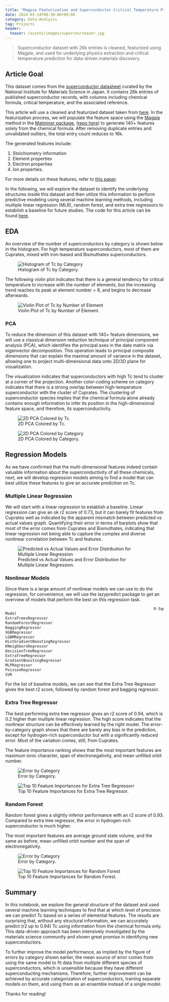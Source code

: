 ```yaml
---
title: "Magpie Featurization and Superconductor Critical Temperature Prediction Using Tree-based Models"
date: 2024-03-14T08:30:00+09:00
category: Data-Analysis
tag: Projects
header:
  teaser: /assets/images/supercon/teaser.jpg
---
```


> Superconductor dataset with 26k entries is cleaned, featurized using Magpie, and used for underlying physics extraction and critical temperature prediction for data-driven materials discovery.

## Article Goal

This dataset comes from the [superconductor datasheet](https://mdr.nims.go.jp/collections/5712mb227) curated by the National Institute for Materials Science in Japan. It contains 26k entries of published superconductor records, with columns including chemical formula, critical temperature, and the associated reference.

This article will use a cleaned and featurized dataset taken from [here](https://www.kaggle.com/code/chaozhuang/formula-featurization-w-matminer). In the featurization process, we will populate the feature space using the [Magpie](https://www.nature.com/articles/npjcompumats201628) method in the [Matminer package](https://www.sciencedirect.com/science/article/pii/S0927025618303252), ([repo here](https://github.com/hackingmaterials/matminer)) to generate 140+ features solely from the chemical formula. After removing duplicate entries and unvalidated outliers, the total entry count reduces to 16k.

The generated features include:

1. Stoichiometry information
2. Element properties
3. Electron properties
4. Ion properties.

For more details on these features, refer to [this paper](https://www.nature.com/articles/npjcompumats201628).

In the following, we will explore the dataset to identify the underlying structures inside this dataset and then utilize this information to perform predictive modeling using several machine learning methods, including multiple linear regression (MLR), random forest, and extra tree regressors to establish a baseline for future studies. The code for this article can be found [here](https://www.kaggle.com/code/chaozhuang/critical-temperature-pred-eda-random-forest).

## EDA

An overview of the number of superconductors by category is shown below in the histogram. For high temperature superconductors, most of them are Cuprates, mixed with iron-based and Bismuthates superconductors.

<figure style="width: 100%" class="align-center">
  <img src="/assets/images/supercon/fig1.png" alt="Histogram of Tc by Category">
  <figcaption>Histogram of Tc by Category.</figcaption>
</figure>

The following violin plot indicates that there is a general tendency for critical temperature to increase with the number of elements, but the increasing trend reaches its peak at element number = 8, and begins to decrease afterwards.

<figure style="width: 100%" class="align-center">
  <img src="/assets/images/supercon/fig2.png" alt="Violin Plot of Tc by Number of Element">
  <figcaption>Violin Plot of Tc by Number of Element.</figcaption>
</figure>

### PCA
To reduce the dimension of this dataset with 140+ feature dimensions, we will use a classical dimension reduction technique of principal component analysis (PCA), which identifies the principal axes in the data matrix via eigenvector decomposition. This operation leads to principal composite dimensions that can explain the maximal amount of variance in the dataset, allowing one to project multi-dimensional data onto 2D/3D plane for visualization.

The visualization indicates that superconductors with high Tc tend to cluster at a corner of the projection. Another color-coding scheme on category indicates that there is a strong overlap between high-temperature superconductor with the cluster of Cuprates. The clustering of superconductor species implies that the chemical formula alone already contains enough information to infer its position in the high-dimensional feature space, and therefore, its superconductivity.

<figure style="width: 100%" class="align-center">
  <img src="/assets/images/supercon/fig3.png" alt="2D PCA Colored by Tc">
  <figcaption>2D PCA Colored by Tc.</figcaption>
</figure>

<figure style="width: 100%" class="align-center">
  <img src="/assets/images/supercon/fig4.png" alt="2D PCA Colored by Category">
  <figcaption>2D PCA Colored by Category.</figcaption>
</figure>

## Regression Models

As we have confirmed that the multi-dimensional features indeed contain valuable information about the superconductivity of all these chemicals, next, we will develop regression models aiming to find a model that can best utilize these features to give an accurate prediction on Tc.

### Multiple Linear Regression

We will start with a linear regression to establish a baseline. Linear regression can give an ok r2 score of 0.73, but it can barely fit features from Cuprates well as indicated by the apparent mismatch between predicted vs actual values graph. Quantifying their error in terms of barplots show that most of the error comes from Cuprates and Bismuthates, indicating that linear regression not being able to capture the complex and diverse nonlinear correlation between Tc and features.

<figure style="width: 75%" class="align-center">
  <img src="/assets/images/supercon/fig5.png" alt="Predicted vs Actual Values and Error Distribution for Multiple Linear Regression">
  <figcaption>Predicted vs Actual Values and Error Distribution for Multiple Linear Regression.</figcaption>
</figure>

### Nonlinear Models

Since there is a large amount of nonlinear models we can use to do the regression, for convenience, we will use the lazypredict package to get an overview of models that perform the best on this regression task.

```python
                                                                  R-Squared
Model                                                                         
ExtraTreesRegressor                                                    0.94   
RandomForestRegressor                                                  0.93   
BaggingRegressor                                                       0.92   
XGBRegressor                                                           0.92   
LGBMRegressor                                                          0.91   
HistGradientBoostingRegressor                                          0.90   
KNeighborsRegressor                                                    0.89   
DecisionTreeRegressor                                                  0.87   
ExtraTreeRegressor                                                     0.86   
GradientBoostingRegressor                                              0.85   
MLPRegressor                                                           0.84   
PoissonRegressor                                                       0.77   
SVR                                                                    0.77   
```

For the list of baseline models, we can see that the Extra Tree Regressor gives the best r2 score, followed by random forest and bagging regressor.

### Extra Tree Regressor

The best performing extra tree regressor gives an r2 score of 0.94, which is 0.2 higher than multiple linear regression. The high score indicates that the nonlinear structure can be effectively learned by the right model. The error-by-category graph shows that there are barely any bias in the prediction, except for hydrogen-rich superconductor but with a significantly reduced error. Most of the variation comes, still, from Cuprates.

The feature importance ranking shows that the most important features are maximum ionic character, span of electronegativity, and mean unfilled orbit number.

<figure style="width: 75%" class="align-center">
  <img src="/assets/images/supercon/fig6.png" alt="Error by Category">
  <figcaption>Error by Category.</figcaption>
</figure>

<figure style="width: 75%" class="align-center">
  <img src="/assets/images/supercon/fig7.png" alt="Top 10 Feature Importances for Extra Tree Regressorr">
  <figcaption>Top 10 Feature Importances for Extra Tree Regressor.</figcaption>
</figure>

### Random Forest

Random forest gives a slightly inferior performance with an r2 score of 0.93. Compared to extra tree regressor, the error in hydrogen-rich superconductor is much higher.

The most important features are average ground state volume, and the same as before, mean unfilled orbit number and the span of electronegativity.

<figure style="width: 75%" class="align-center">
  <img src="/assets/images/supercon/fig8.png" alt="Error by Category">
  <figcaption>Error by Category.</figcaption>
</figure>

<figure style="width: 75%" class="align-center">
  <img src="/assets/images/supercon/fig9.png" alt="Top 10 Feature Importances for Random Forest">
  <figcaption>Top 10 Feature Importances for Random Forest.</figcaption>
</figure>

## Summary

In this notebook, we explore the general structure of the dataset and used several machine learning techniques to find that at which level of precision we can predict Tc based on a series of elemental features. The results are surprising that, without any structural information, we can accurately predict (r2 up to 0.94) Tc using information from the chemical formula only. This data-driven approach has been intensively investigated by the materials science community and shown great promise in identifying new superconductors.

To further improve the model performance, as implied by the figure of errors by category shown earlier, the mean source of error comes from using the same model to fit data from multiple different species of superconductors, which is unsensible because they have different superconducting mechanisms. Therefore, further improvement can be achieved by accurate categorization of superconductors, training separate models on them, and using them as an ensemble instead of a single model.

Thanks for reading!